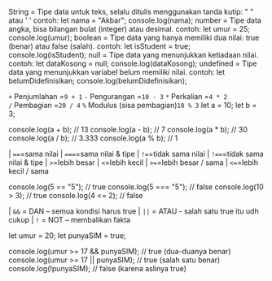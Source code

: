 String = Tipe data untuk teks, selalu ditulis menggunakan tanda kutip: " " atau ' '
contoh:
let nama = "Akbar";
console.log(nama);
number = Tipe data angka, bisa bilangan bulat (integer) atau desimal.
contoh:
let umur = 25;
console.log(umur);
boolean = Tipe data yang hanya memiliki dua nilai: true (benar) atau false (salah).
contoh:
let isStudent = true;
console.log(isStudent);
null = Tipe data yang menunjukkan ketiadaan nilai.
contoh:
let dataKosong = null;
console.log(dataKosong);
undefined = Tipe data yang menunjukkan variabel belum memiliki nilai.
contoh:
let belumDidefinisikan;
console.log(belumDidefinisikan);    



`+`       Penjumlahan =`9 + 1`
`-`       Pengurangan =`10 - 3` 
`*`       Perkalian =`4 * 2`  
`/`       Pembagian =`20 / 4` 
`%`       Modulus (sisa pembagian)`10 % 3`
let a = 10;
let b = 3;

console.log(a + b);  // 13
console.log(a - b);  // 7
console.log(a * b);  // 30
console.log(a / b);  // 3.333
console.log(a % b);  // 1

| `==`=sama nilai
| `===`=sama nilai & tipe 
| `!=`=tidak sama nilai
| `!==`=tidak sama nilai & tipe
| `>`=lebih besar
| `<`=lebih kecil
| `>=`=lebih besar / sama
| `<=`=lebih kecil / sama

console.log(5 == "5");   // true
console.log(5 === "5");  // false
console.log(10 > 3);     // true
console.log(4 <= 2);     // false

| `&&` = DAN – semua kondisi harus true
| `||` = ATAU - salah satu true itu udh cukup
| `!`  = NOT – membalikan fakta

let umur = 20;
let punyaSIM = true;

console.log(umur >= 17 && punyaSIM); // true (dua-duanya benar)
console.log(umur >= 17 || punyaSIM); // true (salah satu benar)
console.log(!punyaSIM);              // false (karena aslinya true)


